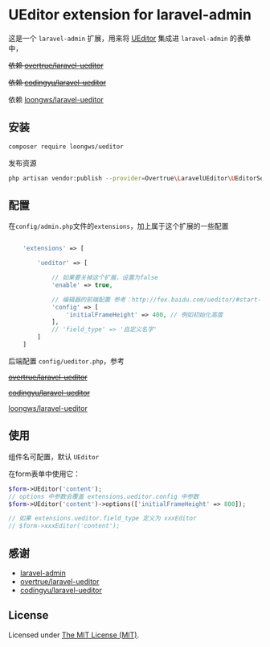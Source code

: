 UEditor extension for laravel-admin
======

这是一个 `laravel-admin` 扩展，用来将 [UEditor](https://ueditor.baidu.com/website/index.html) 集成进 `laravel-admin` 的表单中，

~~依赖 [overtrue/laravel-ueditor](https://github.com/overtrue/laravel-ueditor)~~ 

~~依赖 [codingyu/laravel-ueditor](https://github.com/codingyu/laravel-ueditor)~~ 

依赖 [loongws/laravel-ueditor](https://gitee.com/longyunrui/laravel-ueditor)

## 安装

```bash
composer require loongws/ueditor
```

发布资源
```bash
php artisan vendor:publish --provider=Overtrue\LaravelUEditor\UEditorServiceProvider
```

## 配置

在`config/admin.php`文件的`extensions`，加上属于这个扩展的一些配置
```php

    'extensions' => [

        'ueditor' => [

            // 如果要关掉这个扩展，设置为false
            'enable' => true,

            // 编辑器的前端配置 参考：http://fex.baidu.com/ueditor/#start-config
            'config' => [
                'initialFrameHeight' => 400, // 例如初始化高度
            ],
            // 'field_type' => '自定义名字'
        ]
    ]

```

后端配置 `config/ueditor.php`，参考

~~[overtrue/laravel-ueditor](https://github.com/overtrue/laravel-ueditor)~~

~~[codingyu/laravel-ueditor](https://github.com/codingyu/laravel-ueditor)~~

[loongws/laravel-ueditor](https://gitee.com/longyunrui/laravel-ueditor)

## 使用


组件名可配置，默认 `UEditor`


在form表单中使用它：
```php
$form->UEditor('content');
// options 中参数会覆盖 extensions.ueditor.config 中参数
$form->UEditor('content')->options(['initialFrameHeight' => 800]);

// 如果 extensions.ueditor.field_type 定义为 xxxEditor
// $form->xxxEditor('content');
```


## 感谢
- [laravel-admin](https://github.com/z-song/laravel-admin)
- [overtrue/laravel-ueditor](https://github.com/overtrue/laravel-ueditor)
- [codingyu/laravel-ueditor](https://github.com/codingyu/laravel-ueditor)

License
------------
Licensed under [The MIT License (MIT)](LICENSE).
